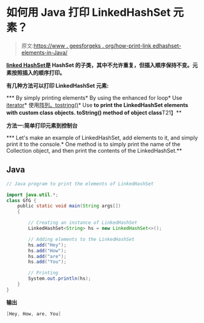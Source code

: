 # 如何用 Java 打印 LinkedHashSet 元素？

> 原文:[https://www . geesforgeks . org/how-print-link edhashset-elements-in-Java/](https://www.geeksforgeeks.org/how-to-print-linkedhashset-elements-in-java/)

[**linked HashSet**](https://www.geeksforgeeks.org/linkedhashset-in-java-with-examples/)**是 HashSet 的子类，其中不允许重复，但插入顺序保持不变。元素按照插入的顺序打印。**

****有几种方法可以打印 LinkedHashSet 元素:****

***   By simply printing elements*   By using the enhanced for loop*   Use [iterator](https://www.geeksforgeeks.org/iterators-in-java/)*   使用[阵列。tostring()](https://www.geeksforgeeks.org/arrays-tostring-in-java-with-examples/)*   Use **to print the LinkedHashSet elements with custom class objects. **toString()** method of object class**T21】**

****方法一:简单打印元素到控制台****

***   Let's make an example of LinkedHashSet, add elements to it, and simply print it to the console.*   One method is to simply print the name of the Collection object, and then print the contents of the LinkedHashSet.**

## **Java**

```java
// Java program to print the elements of LinkedHashSet

import java.util.*;
class GfG {
    public static void main(String args[])
    {

        // Creating an instance of LinkedHashSet
        LinkedHashSet<String> hs = new LinkedHashSet<>();

        // Adding elements to the LinkedHashSet
        hs.add("Hey");
        hs.add("How");
        hs.add("are");
        hs.add("You");

        // Printing
        System.out.println(hs);
    }
}
```

****输出****

```java
[Hey, How, are, You]
```